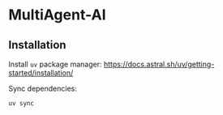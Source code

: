# MultiAgent-AI

## Installation

Install `uv` package manager: https://docs.astral.sh/uv/getting-started/installation/

Sync dependencies:
```bash
uv sync
```
